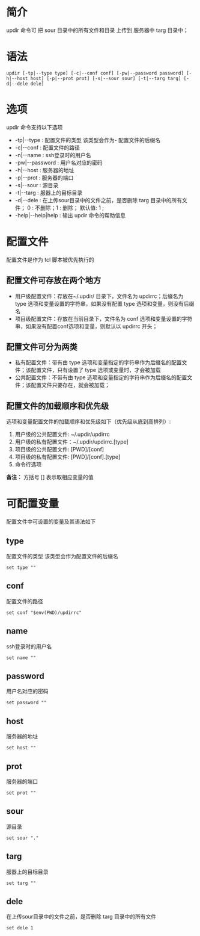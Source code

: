 # 简介
updir 命令可 把 sour 目录中的所有文件和目录 上传到 服务器中 targ 目录中；

# 语法
```
updir [-tp|--type type] [-c|--conf conf] [-pw|--password password] [-h|--host host] [-p|--prot prot] [-s|--sour sour] [-t|--targ targ] [-d|--dele dele]
```

# 选项

updir 命令支持以下选项

* -tp|--type  : 配置文件的类型 该类型会作为- 配置文件的后缀名
* -c|--conf  : 配置文件的路径
* -n|--name  : ssh登录时的用户名
* -pw|--password  : 用户名对应的密码
* -h|--host : 服务器的地址
* -p|--prot : 服务器的端口
* -s|--sour  : 源目录
* -t|--targ  : 服器上的目标目录
* -d|--dele : 在上传sour目录中的文件之前，是否删除 targ 目录中的所有文件； 0 : 不删除；1 : 删除； 默认值: 1 ;
* -help|--help|help  : 输出 updir 命令的帮助信息



# 配置文件
配置文件是作为 tcl 脚本被优先执行的

## 配置文件可存放在两个地方
- 用户级配置文件：存放在~/.updir/ 目录下，文件名为 updirrc；后缀名为 type 选项和变量设置的字符串，如果没有配置 type 选项和变量，则没有后缀名
- 项目级配置文件：存放在当前目录下，文件名为 conf 选项和变量设置的字符串，如果没有配置conf选项和变量，则默认以 updirrc 开头；

## 配置文件可分为两类
- 私有配置文件：带有由 type 选项和变量指定的字符串作为后缀名的配置文件；该配置文件，只有设置了 type 选项或变量时，才会被加载
- 公共配置文件：不带有由 type 选项和变量指定的字符串作为后缀名的配置文件；该配置文件只要存在，就会被加载；

## 配置文件的加载顺序和优先级
选项和变量配置文件的加载顺序和优先级如下（优先级从底到高排列）:
1. 用户级的公共配置文件: ~/.updir/updirrc
2. 用户级的私有配置文件：~/.updir/updirrc.[type]
3. 项目级的公共配置文件: [PWD]/[conf]
4. 项目级的私有配置文件: [PWD]/[conf].[type]
5. 命令行选项

**备注：** 
方括号 [] 表示取相应变量的值


# 可配置变量

配置文件中可设置的变量及其语法如下

## type
配置文件的类型 该类型会作为配置文件的后缀名
```
set type ""
```

## conf
配置文件的路径
```
set conf "$env(PWD)/updirrc"
```

## name
ssh登录时的用户名
```
set name ""
```

## password
用户名对应的密码
```
set password ""
```

## host
服务器的地址
```
set host ""
```

## prot
服务器的端口
```
set prot ""
```

## sour
源目录
```
set sour "."
```

## targ
服器上的目标目录
```
set targ ""
```

## dele
在上传sour目录中的文件之前，是否删除 targ 目录中的所有文件
```
set dele 1
```